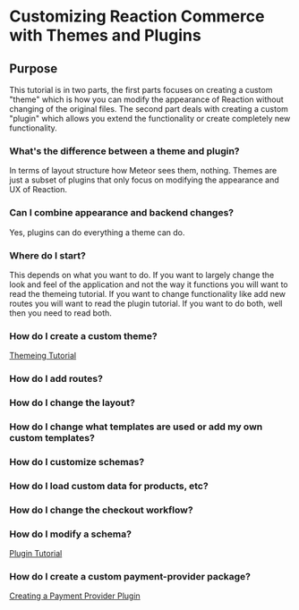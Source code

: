 # Customizing Reaction Commerce with Themes and Plugins

## Purpose

This tutorial is in two parts, the first parts focuses on creating a custom "theme" which is how you can modify
the appearance of Reaction without changing of the original files. The second part deals with creating a custom
"plugin" which allows you extend the functionality or create completely new functionality.

### What's the difference between a theme and plugin?

In terms of layout structure how Meteor sees them, nothing. Themes are just a subset of plugins that only focus on
modifying the appearance and UX of Reaction. 

### Can I combine appearance and backend changes?

Yes, plugins can do everything a theme can do.

### Where do I start?

This depends on what you want to do. If you want to largely change the look and feel of the application and not the way
it functions you will want to read the themeing tutorial. If you want to change functionality like add new routes
you will want to read the plugin tutorial. If you want to do both, well then you need to read both.

### How do I create a custom theme?

[Themeing Tutorial](/developer/tutorial/creating-a-theme.md)

### How do I add routes?
### How do I change the layout?
### How do I change what templates are used or add my own custom templates?
### How do I customize schemas?
### How do I load custom data for products, etc?
### How do I change the checkout workflow?
### How do I modify a schema?


[Plugin Tutorial](/developer/tutorial/creating-a-plugin.md)

### How do I create a custom payment-provider package?

[Creating a Payment Provider Plugin](/developer/tutorial/creating-a-payment-provider-plugin.md)

